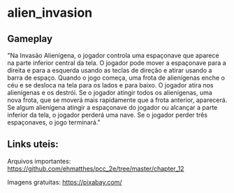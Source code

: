 # alien_invasion

## Gameplay
"Na Invasão Alienígena, o jogador controla uma espaçonave que aparece na parte inferior central da tela. O jogador pode mover a espaçonave para a direita e para a esquerda usando as teclas de direção e atirar usando a barra de espaço. Quando o jogo começa, uma frota de alienígenas enche o céu e se desloca na tela para os lados e para baixo. O jogador atira nos alienígenas e os destrói. Se o jogador atingir todos os alienígenas, uma nova frota, que se moverá mais rapidamente que a frota anterior, aparecerá. Se algum alienígena
atingir a espaçonave do jogador ou alcançar a parte inferior da tela, o jogador perderá uma nave. Se o jogador perder três espaçonaves, o
jogo terminará."


## Links uteis:
Arquivos importantes: 
https://github.com/ehmatthes/pcc_2e/tree/master/chapter_12

Imagens gratuitas:
https://pixabay.com/